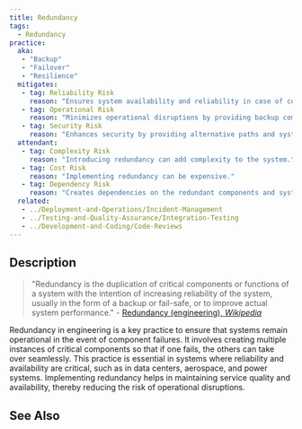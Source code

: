 ```yaml
---
title: Redundancy
tags: 
  - Redundancy
practice:
  aka: 
   - "Backup"
   - "Failover"
   - "Resilience"
  mitigates:
   - tag: Reliability Risk
     reason: "Ensures system availability and reliability in case of component failure."
   - tag: Operational Risk
     reason: "Minimizes operational disruptions by providing backup components."
   - tag: Security Risk
     reason: "Enhances security by providing alternative paths and systems."
  attendant:
   - tag: Complexity Risk
     reason: "Introducing redundancy can add complexity to the system."
   - tag: Cost Risk
     reason: "Implementing redundancy can be expensive."
   - tag: Dependency Risk
     reason: "Creates dependencies on the redundant components and systems."
  related:
   - ../Deployment-and-Operations/Incident-Management
   - ../Testing-and-Quality-Assurance/Integration-Testing
   - ../Development-and-Coding/Code-Reviews
---
```


<PracticeIntro details={frontMatter.practice} /> 

## Description

> "Redundancy is the duplication of critical components or functions of a system with the intention of increasing reliability of the system, usually in the form of a backup or fail-safe, or to improve actual system performance." - [Redundancy (engineering), _Wikipedia_](https://en.wikipedia.org/wiki/Redundancy_(engineering))

Redundancy in engineering is a key practice to ensure that systems remain operational in the event of component failures. It involves creating multiple instances of critical components so that if one fails, the others can take over seamlessly. This practice is essential in systems where reliability and availability are critical, such as in data centers, aerospace, and power systems. Implementing redundancy helps in maintaining service quality and availability, thereby reducing the risk of operational disruptions.

## See Also

<TagList tag="Redundancy" />
